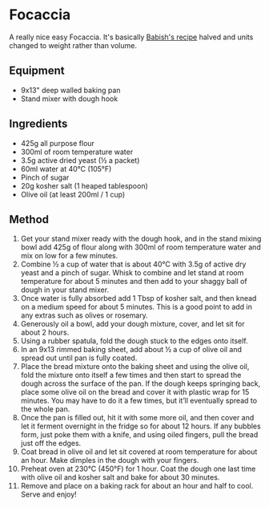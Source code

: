 # Focaccia

A really nice easy Focaccia.  It's basically [Babish's recipe](https://basicswithbabish.co/basicsepisodes/bread) halved and units changed to weight rather than volume.

## Equipment
* 9x13" deep walled baking pan
* Stand mixer with dough hook

## Ingredients
* 425g all purpose flour
* 300ml of room temperature water
* 3.5g active dried yeast (½ a packet)
* 60ml water at 40°C (105°F)
* Pinch of sugar
* 20g kosher salt (1 heaped tablespoon)
* Olive oil (at least 200ml / 1 cup)

## Method
1. Get your stand mixer ready with the dough hook, and in the stand mixing bowl add 425g of flour along with 300ml of room temperature water and mix on low for a few minutes.
2. Combine ½ a cup of water that is about 40°C with 3.5g of active dry yeast and a pinch of sugar. Whisk to combine and let stand at room temperature for about 5 minutes and then add to your shaggy ball of dough in your stand mixer.
3. Once water is fully absorbed add 1 Tbsp of kosher salt, and then knead on a medium speed for about 5 minutes.   This is a good point to add in any extras such as olives or rosemary.
4. Generously oil a bowl, add your dough mixture, cover, and let sit for about 2 hours.
5. Using a rubber spatula, fold the dough stuck to the edges onto itself.
6. In an 9x13 rimmed baking sheet, add about ½ a cup of olive oil and spread out until pan is fully coated.
7. Place the bread mixture onto the baking sheet and using the olive oil, fold the mixture onto itself a few times and then start to spread the dough across the surface of the pan. If the dough keeps springing back, place some olive oil on the bread and cover it with plastic wrap for 15 minutes. You may have to do it a few times, but it’ll eventually spread to the whole pan.
8. Once the pan is filled out, hit it with some more oil, and then cover and let it ferment overnight in the fridge so for about 12 hours. If any bubbles form, just poke them with a knife, and using oiled fingers, pull the bread just off the edges.
9. Coat bread in olive oil and let sit covered at room temperature for about an hour. Make dimples in the dough with your fingers.
10. Preheat oven at 230°C (450°F) for 1 hour. Coat the dough one last time with olive oil and kosher salt and bake for about 30 minutes.
11. Remove and place on a baking rack for about an hour and half to cool. Serve and enjoy!
